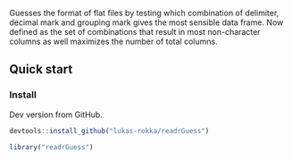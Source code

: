 
<!-- README.md is generated from README.Rmd. Please edit that file -->
Guesses the format of flat files by testing which combination of delimiter, decimal mark and grouping mark gives the most sensible data frame. Now defined as the set of combinations that result in most non-character columns as well maximizes the number of total columns.

Quick start
-----------

### Install

Dev version from GitHub.

``` r
devtools::install_github("lukas-rokka/readrGuess")
```

``` r
library("readrGuess")
```
